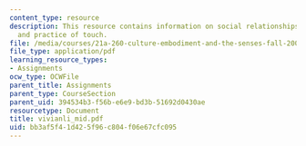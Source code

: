 ```yaml
---
content_type: resource
description: This resource contains information on social relationships, modern Europe,
  and practice of touch.
file: /media/courses/21a-260-culture-embodiment-and-the-senses-fall-2005/bb3af5f41d425f96c804f06e67cfc095_vivianli_mid.pdf
file_type: application/pdf
learning_resource_types:
- Assignments
ocw_type: OCWFile
parent_title: Assignments
parent_type: CourseSection
parent_uid: 394534b3-f56b-e6e9-bd3b-51692d0430ae
resourcetype: Document
title: vivianli_mid.pdf
uid: bb3af5f4-1d42-5f96-c804-f06e67cfc095
---
```

